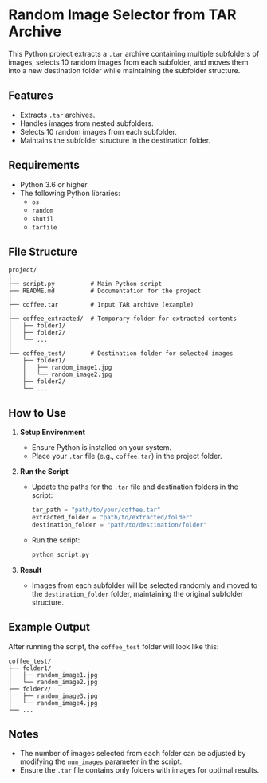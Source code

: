 # Random Image Selector from TAR Archive

This Python project extracts a `.tar` archive containing multiple subfolders of images, selects 10 random images from each subfolder, and moves them into a new destination folder while maintaining the subfolder structure.

## Features
- Extracts `.tar` archives.
- Handles images from nested subfolders.
- Selects 10 random images from each subfolder.
- Maintains the subfolder structure in the destination folder.

## Requirements
- Python 3.6 or higher
- The following Python libraries:
  - `os`
  - `random`
  - `shutil`
  - `tarfile`

## File Structure
```plaintext
project/
│
├── script.py          # Main Python script
├── README.md          # Documentation for the project
│
├── coffee.tar         # Input TAR archive (example)
│
├── coffee_extracted/  # Temporary folder for extracted contents
│   ├── folder1/
│   ├── folder2/
│   └── ...
│
└── coffee_test/       # Destination folder for selected images
    ├── folder1/
    │   ├── random_image1.jpg
    │   └── random_image2.jpg
    ├── folder2/
    └── ...
```

## How to Use

1. **Setup Environment**
   - Ensure Python is installed on your system.
   - Place your `.tar` file (e.g., `coffee.tar`) in the project folder.

2. **Run the Script**
   - Update the paths for the `.tar` file and destination folders in the script:
     ```python
     tar_path = "path/to/your/coffee.tar"
     extracted_folder = "path/to/extracted/folder"
     destination_folder = "path/to/destination/folder"
     ```
   - Run the script:
     ```bash
     python script.py
     ```

3. **Result**
   - Images from each subfolder will be selected randomly and moved to the `destination_folder` folder, maintaining the original subfolder structure.

## Example Output
After running the script, the `coffee_test` folder will look like this:
```plaintext
coffee_test/
├── folder1/
│   ├── random_image1.jpg
│   └── random_image2.jpg
├── folder2/
│   ├── random_image3.jpg
│   └── random_image4.jpg
└── ...
```

## Notes
- The number of images selected from each folder can be adjusted by modifying the `num_images` parameter in the script.
- Ensure the `.tar` file contains only folders with images for optimal results.

